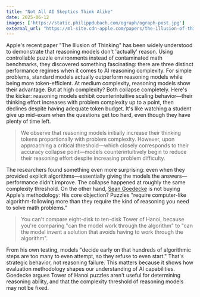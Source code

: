 ```yaml
---
title: "Not All AI Skeptics Think Alike"
date: 2025-06-12
images: ['https://static.philippdubach.com/ograph/ograph-post.jpg']
external_url: "https://ml-site.cdn-apple.com/papers/the-illusion-of-thinking.pdf"
---
```


Apple's recent paper "The Illusion of Thinking" has been widely understood to demonstrate that reasoning models don't 'actually' reason. Using controllable puzzle environments instead of contaminated math benchmarks, they discovered something fascinating: there are three distinct performance regimes when it comes to AI reasoning complexity. For simple problems, standard models actually outperform reasoning models while being more token-efficient. At medium complexity, reasoning models show their advantage. But at high complexity? Both collapse completely.
Here's the kicker: reasoning models exhibit counterintuitive scaling behavior—their thinking effort increases with problem complexity up to a point, then declines despite having adequate token budget. It's like watching a student give up mid-exam when the questions get too hard, even though they have plenty of time left.

>We observe that reasoning models initially increase their thinking tokens proportionally with problem complexity. However, upon approaching a critical threshold—which closely corresponds to their accuracy collapse point—models counterintuitively begin to reduce their reasoning effort despite increasing problem difficulty.

The researchers found something even more surprising: even when they provided explicit algorithms—essentially giving the models the answers—performance didn't improve. The collapse happened at roughly the same complexity threshold. On the other hand, [Sean Goedecke](https://www.seangoedecke.com/illusion-of-thinking/) is not buying Apple's methodology: His core objection? Puzzles "require computer-like algorithm-following more than they require the kind of reasoning you need to solve math problems."

>You can't compare eight-disk to ten-disk Tower of Hanoi, because you're comparing "can the model work through the algorithm" to "can the model invent a solution that avoids having to work through the algorithm".

From his own testing, models "decide early on that hundreds of algorithmic steps are too many to even attempt, so they refuse to even start." That's strategic behavior, not reasoning failure. This matters because it shows how evaluation methodology shapes our understanding of AI capabilities. Goedecke argues Tower of Hanoi puzzles aren't useful for determining reasoning ability, and that the complexity threshold of reasoning models may not be fixed.